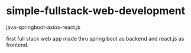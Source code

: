 # simple-fullstack-web-development
java-springboot-axios-react.js


first full stack web app made thru spring boot as backend and react.js as frontend.
